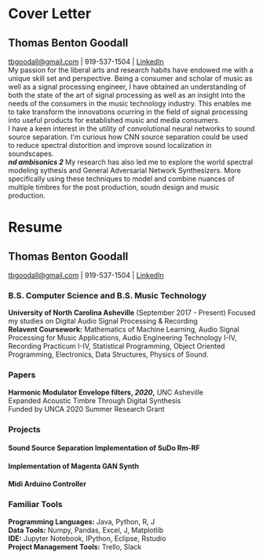 # Cover Letter
## Thomas Benton Goodall
tbgoodall@gmail.com | 919-537-1504  | [LinkedIn](https://www.linkedin.com/in/thomas-goodall-a382bb127/)  
My passion for the liberal arts and research habits have endowed me with a unique skill set and perspective. Being a consumer and scholar of music as well as a signal processing engineer, I have obtained an understanding of both the state of the art of signal processing as well as an insight into the needs of the consumers in the music technology industry. This enables me to take transform the innovations ocurring in the field of signal processing into useful products for established music and media consumers.  
I have a keen interest in the utility of convolutional neural networks to sound source separation. I'm curious how CNN source separation could be used to reduce spectral distorition and improve sound localization in soundscapes.  
_**nd ambisonics 2**_
 My research has also led me to explore the world spectral modeling sythesis and General Adversarial Network Synthesizers. More specifically using these techniques to model and combine nuances of multiple timbres for the post production, soudn design and music production.
# Resume
## Thomas Benton Goodall
tbgoodall@gmail.com | 919-537-1504  | [LinkedIn](https://www.linkedin.com/in/thomas-goodall-a382bb127/)  
### B.S. Computer Science and B.S. Music Technology
**University of North Carolina Asheville** (September 2017 - Present)
Focused my studies on Digital Audio Signal Processing & Recording  
**Relavent Coursework:** Mathematics of Machine Learning, Audio Signal Processing for Music Applications, Audio Engineering Technology I-IV, Recording Practicum I-IV, Statistical Programming, Object Oriented Programming, Electronics, Data Structures, Physics of Sound.
### Papers
**Harmonic Modulator Envelope filters, _2020_,** UNC Asheville  
Expanded Acoustic Timbre Through Digital Synthesis  
Funded by UNCA 2020 Summer Research Grant
### Projects
#### Sound Source Separation Implementation of SuDo Rm-RF
#### Implementation of Magenta GAN Synth
#### Midi Arduino Controller
### Familiar Tools
**Programming Languages:** Java, Python, R, J  
**Data Tools:** Numpy, Pandas, Excel, J, Matplotlib  
**IDE:** Jupyter Notebook, IPython, Eclipse, Rstudio  
**Project Management Tools:** Trello, Slack  

